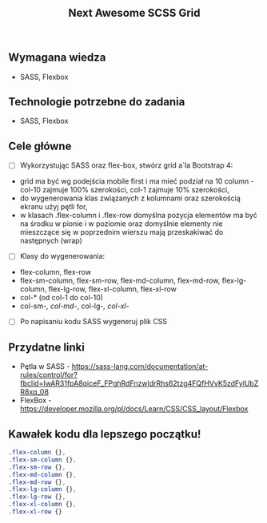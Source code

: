 <h2 align="center">Next Awesome SCSS Grid</h2>

<br>

## Wymagana wiedza

- SASS, Flexbox


## Technologie potrzebne do zadania

- SASS, Flexbox

## Cele główne

* [ ] Wykorzystując SASS oraz flex-box, stwórz grid a`la Bootstrap 4:
- grid ma być wg podejścia mobile first i ma mieć podział na 10 column - col-10 zajmuje 100% szerokości, col-1 zajmuje 10% szerokości,
- do wygenerowania klas związanych z kolumnami oraz szerokością ekranu użyj pętli for,
- w klasach .flex-column i .flex-row domyślna pozycja elementów ma być na środku w pionie i w poziomie oraz domyślnie elementy nie mieszczące się w poprzednim wierszu mają przeskakiwać do następnych (wrap)

* [ ] Klasy do wygenerowania:
- flex-column, flex-row
- flex-sm-column, flex-sm-row, flex-md-column, flex-md-row, flex-lg-column, flex-lg-row, flex-xl-column, flex-xl-row
 - col-* (od col-1 do col-10)
 - col-sm-*, col-md-*, col-lg-*, col-xl-*

 * [ ] Po napisaniu kodu SASS wygeneruj plik CSS


## Przydatne linki

- Pętla w SASS - https://sass-lang.com/documentation/at-rules/control/for?fbclid=IwAR31fpA8qiceF_FPghRdFnzwldrRhs62tzg4FQfHVvK5zdFylUbZR8xq_08
- FlexBox - https://developer.mozilla.org/pl/docs/Learn/CSS/CSS_layout/Flexbox

## Kawałek kodu dla lepszego początku!

```scss
.flex-column {},
.flex-sm-column {},
.flex-sm-row {}, 
.flex-md-column {}, 
.flex-md-row {}, 
.flex-lg-column {}, 
.flex-lg-row {}, 
.flex-xl-column {}, 
.flex-xl-row {}
```
